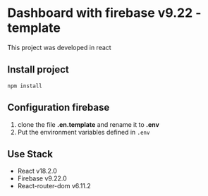 # Dashboard with firebase v9.22 -  template 

This project was developed in react 

## Install project
```
npm install 
```

## Configuration firebase
1. clone the file __.en.template__  and rename it to __.env__
2. Put the environment variables defined in ```.env```


## Use Stack
- React v18.2.0
- Firebase v9.22.0
- React-router-dom v6.11.2